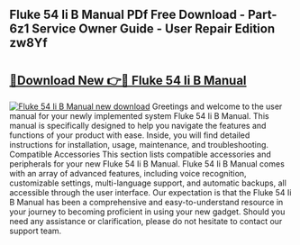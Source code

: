 ## Fluke 54 Ii B Manual PDf Free Download - Part-6z1 Service Owner Guide - User Repair Edition zw8Yf

# <h2><a href="http://bc45340.oget.top/?id=Fluke+54+Ii+B+Manual">🔗Download New 👉🔴 Fluke 54 Ii B Manual</a></h2>

[![Fluke 54 Ii B Manual new download](https://i.imgur.com/5g1atiW.png)](http://bc45340.oget.top/?id=Fluke+54+Ii+B+Manual)
Greetings and welcome to the user manual for your newly implemented system Fluke 54 Ii B Manual. This manual is specifically designed to help you navigate the features and functions of your product with ease. Inside, you will find detailed instructions for installation, usage, maintenance, and troubleshooting. Compatible Accessories This section lists compatible accessories and peripherals for your new Fluke 54 Ii B Manual. Fluke 54 Ii B Manual comes with an array of advanced features, including voice recognition, customizable settings, multi-language support, and automatic backups, all accessible through the user interface. Our expectation is that the Fluke 54 Ii B Manual has been a comprehensive and easy-to-understand resource in your journey to becoming proficient in using your new gadget. Should you need any assistance or clarification, please do not hesitate to contact our support team.
